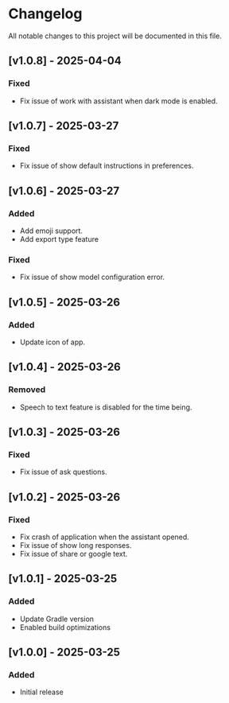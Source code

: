 # Changelog
All notable changes to this project will be documented in this file.

## [v1.0.8] - 2025-04-04
### Fixed
- Fix issue of work with assistant when dark mode is enabled.

## [v1.0.7] - 2025-03-27
### Fixed
- Fix issue of show default instructions in preferences.

## [v1.0.6] - 2025-03-27
### Added
- Add emoji support.
- Add export type feature

### Fixed
- Fix issue of show model configuration error.

## [v1.0.5] - 2025-03-26
### Added
- Update icon of app.

## [v1.0.4] - 2025-03-26
### Removed
- Speech to text feature is disabled for the time being.

## [v1.0.3] - 2025-03-26
### Fixed
- Fix issue of ask questions.

## [v1.0.2] - 2025-03-26
### Fixed
- Fix crash of application when the assistant opened.
- Fix issue of show long responses.
- Fix issue of share or google text.

## [v1.0.1] - 2025-03-25
### Added
- Update Gradle version
- Enabled build optimizations

## [v1.0.0] - 2025-03-25
### Added
- Initial release
